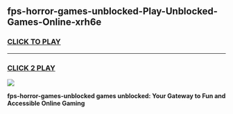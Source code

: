 
## fps-horror-games-unblocked-Play-Unblocked-Games-Online-xrh6e
<h3>
<a href="https://premium76.site?title=fps-horror-games-unblocked&ref=25A">CLICK TO PLAY</a></h3>
<hr>

<h3>
<a href="https://premium76.site?title=fps-horror-games-unblocked&ref=25A">CLICK 2 PLAY</a>
  
</h3>

<a href="https://premium76.site?title=fps-horror-games-unblocked&ref=25A"><img src="https://clearcache.store/games.png"></a>


**fps-horror-games-unblocked games unblocked: Your Gateway to Fun and Accessible Online Gaming**
